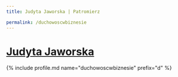 ```yaml
---
title: Judyta Jaworska | Patromierz

permalink: /duchowoscwbiznesie
---
```


# [Judyta Jaworska](https://patronite.pl/duchowoscwbiznesie)

{% include profile.md name="duchowoscwbiznesie" prefix="d" %}
